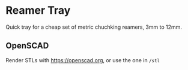 # Reamer Tray

Quick tray for a cheap set of metric chuchking reamers, 3mm to 12mm.

## OpenSCAD

Render STLs with https://openscad.org, or use the one in `/stl`
